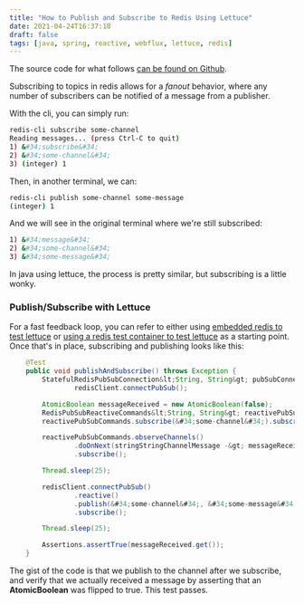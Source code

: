 ```yaml
---
title: "How to Publish and Subscribe to Redis Using Lettuce"
date: 2021-04-24T16:37:18
draft: false
tags: [java, spring, reactive, webflux, lettuce, redis]
---
```


The source code for what follows [can be found on Github](https://github.com/nfisher23/reactive-programming-webflux).

Subscribing to topics in redis allows for a _fanout_ behavior, where any number of subscribers can be notified of a message from a publisher.

With the cli, you can simply run:

```bash
redis-cli subscribe some-channel
Reading messages... (press Ctrl-C to quit)
1) &#34;subscribe&#34;
2) &#34;some-channel&#34;
3) (integer) 1

```

Then, in another terminal, we can:

```bash
redis-cli publish some-channel some-message
(integer) 1

```

And we will see in the original terminal where we&#39;re still subscribed:

```bash
1) &#34;message&#34;
2) &#34;some-channel&#34;
3) &#34;some-message&#34;

```

In java using lettuce, the process is pretty similar, but subscribing is a little wonky.

### Publish/Subscribe with Lettuce

For a fast feedback loop, you can refer to either using [embedded redis to test lettuce](https://nickolasfisher.com/blog/How-to-use-Embedded-Redis-to-Test-a-Lettuce-Client-in-Spring-Boot-Webflux) or [using a redis test container to test lettuce](https://nickolasfisher.com/blog/How-to-use-a-Redis-Test-Container-with-LettuceSpring-Boot-Webflux) as a starting point. Once that&#39;s in place, subscribing and publishing looks like this:

```java
    @Test
    public void publishAndSubscribe() throws Exception {
        StatefulRedisPubSubConnection&lt;String, String&gt; pubSubConnection =
                redisClient.connectPubSub();

        AtomicBoolean messageReceived = new AtomicBoolean(false);
        RedisPubSubReactiveCommands&lt;String, String&gt; reactivePubSubCommands = pubSubConnection.reactive();
        reactivePubSubCommands.subscribe(&#34;some-channel&#34;).subscribe();

        reactivePubSubCommands.observeChannels()
                .doOnNext(stringStringChannelMessage -&gt; messageReceived.set(true))
                .subscribe();

        Thread.sleep(25);

        redisClient.connectPubSub()
                .reactive()
                .publish(&#34;some-channel&#34;, &#34;some-message&#34;)
                .subscribe();

        Thread.sleep(25);

        Assertions.assertTrue(messageReceived.get());
    }

```

The gist of the code is that we publish to the channel after we subscribe, and verify that we actually received a message by asserting that an **AtomicBoolean** was flipped to true. This test passes.
